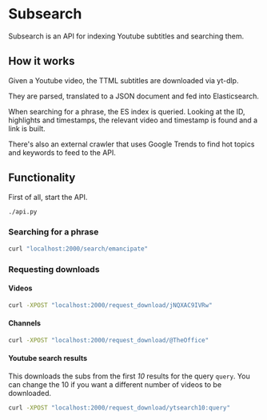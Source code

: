 # Subsearch

Subsearch is an API for indexing Youtube subtitles and searching them.

## How it works

Given a Youtube video, the TTML subtitles are downloaded via yt-dlp.

They are parsed, translated to a JSON document and fed into Elasticsearch.

When searching for a phrase, the ES index is queried. Looking at the ID, highlights and timestamps, the relevant video and timestamp is found and a link is built.

There's also an external crawler that uses Google Trends to find hot topics and keywords to feed to the API.

## Functionality

First of all, start the API.

```bash
./api.py
```

### Searching for a phrase

```bash
curl "localhost:2000/search/emancipate"
```

### Requesting downloads
#### Videos

```bash
curl -XPOST "localhost:2000/request_download/jNQXAC9IVRw"
```

#### Channels

```bash
curl -XPOST "localhost:2000/request_download/@TheOffice"
```

#### Youtube search results
This downloads the subs from the first *10* results for the query `query`.
You can change the 10 if you want a different number of videos to be downloaded.
```bash
curl -XPOST "localhost:2000/request_download/ytsearch10:query"
```
